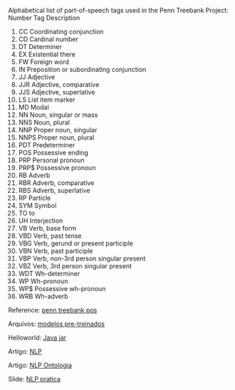 Alphabetical list of part-of-speech tags used in the Penn Treebank Project:
Number
Tag
Description
1.	CC	Coordinating conjunction
2.	CD	Cardinal number
3.	DT	Determiner
4.	EX	Existential there
5.	FW	Foreign word
6.	IN	Preposition or subordinating conjunction
7.	JJ	Adjective
8.	JJR	Adjective, comparative
9.	JJS	Adjective, superlative
10.	LS	List item marker
11.	MD	Modal
12.	NN	Noun, singular or mass
13.	NNS	Noun, plural
14.	NNP	Proper noun, singular
15.	NNPS	Proper noun, plural
16.	PDT	Predeterminer
17.	POS	Possessive ending
18.	PRP	Personal pronoun
19.	PRP$	Possessive pronoun
20.	RB	Adverb
21.	RBR	Adverb, comparative
22.	RBS	Adverb, superlative
23.	RP	Particle
24.	SYM	Symbol
25.	TO	to
26.	UH	Interjection
27.	VB	Verb, base form
28.	VBD	Verb, past tense
29.	VBG	Verb, gerund or present participle
30.	VBN	Verb, past participle
31.	VBP	Verb, non-3rd person singular present
32.	VBZ	Verb, 3rd person singular present
33.	WDT	Wh-determiner
34.	WP	Wh-pronoun
35.	WP$	Possessive wh-pronoun
36.	WRB	Wh-adverb

Reference: [penn treebank pos](https://www.ling.upenn.edu/courses/Fall_2003/ling001/penn_treebank_pos.html)

Arquivos: [modelos pre-treinados](http://opennlp.sourceforge.net/models-1.5/)

Helloworld: [Java jar](https://cwiki.apache.org/confluence/pages/viewpage.action?pageId=27848011)

Artigo: [NLP](http://www.lbd.dcc.ufmg.br/colecoes/sbsi/2016/046.pdf)

Artigo: [NLP Ontologia](https://repositorio.ufscar.br/bitstream/handle/ufscar/8946/DissAMA.pdf?sequence=1&isAllowed=y)

Slide: [NLP pratica](https://pt.slideshare.net/wcolen/minicurso-processamento-de-linguagens-naturais-pondo-em-prtica)
